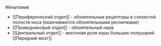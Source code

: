 #Анатомия 
- [[Периферический отдел]] - обонятельные рецепторы в слизистой полости носа (оканчиваются обонятельными ресничками)
- [[Проводниковый отдел]] - обонятельный нерв
- [[Центральный отдел]] - височная доля коры больших полушарий [[Передний мозг]]